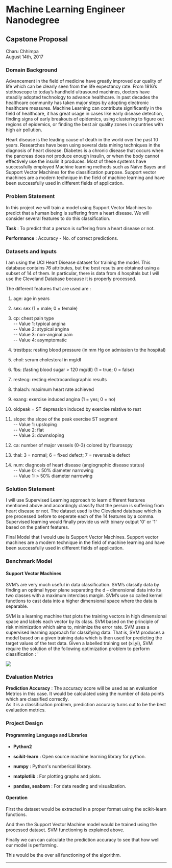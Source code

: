 # Machine Learning Engineer Nanodegree
## Capstone Proposal
Charu Chhimpa  
August 14th, 2017

### Domain Background
Advancement in the field of medicine have greatly improved our quality of life which can be clearly seen from the life expectancy rate. From 1816’s stethoscope to today’s handheld ultrasound machines, doctors have steadily adopted technology to advance healthcare. In past decades the healthcare community has taken major steps by adopting electronic healthcare measures. Machine Learning can contribute significantly in the field of healthcare, it has great usage in cases like early disease detection, finding signs of early breakouts of epidemics, using clustering to figure out regions of epidemics, or finding the best air quality zones in countries with high air pollution.  

Heart disease is the leading cause of death in the world over the past 10 years. Researches have been using several data mining techniques in the diagnosis of heart disease. Diabetes is a chronic disease that occurs when the pancreas does not produce enough insulin, or when the body cannot effectively use the insulin it produces. Most of these systems have successfully employed Machine learning methods such as Naïve Bayes and Support Vector Machines for the classification purpose. Support vector machines are a modern technique in the field of machine learning and have been successfully used in different fields of application. 




### Problem Statement

In this project we will train a model using Support Vector Machines to predict that a human being is suffering from a  heart disease. We will consider several features to do this classification.   

**Task**  : To predict that a person is suffering from a heart disease or not.  

**Performance** : Accuracy - No. of correct predictions.  



### Datasets and Inputs

I am using the UCI Heart Disease dataset for training the model. This database contains 76 attributes, but the best results are obtained using a subset of 14 of them. In particular, there is data from 4 hospitals but I will use the Cleveland Database because it is properly processed.  

The different features that are used are  :   

1. age: age in years   

2. sex: sex (1 = male; 0 = female)   

3. cp: chest pain type   
-- Value 1: typical angina  
-- Value 2: atypical angina    
-- Value 3: non-anginal pain    
-- Value 4: asymptomatic   

4. trestbps: resting blood pressure (in mm Hg on admission to the hospital)   

5. chol: serum cholestoral in mg/dl   

6. fbs: (fasting blood sugar > 120 mg/dl) (1 = true; 0 = false)   

7. restecg: resting electrocardiographic results   

8. thalach: maximum heart rate achieved  

9. exang: exercise induced angina (1 = yes; 0 = no)   

10. oldpeak = ST depression induced by exercise relative to rest   

11. slope: the slope of the peak exercise ST segment  
-- Value 1: upsloping   
-- Value 2: flat   
-- Value 3: downsloping   

12. ca: number of major vessels (0-3) colored by flourosopy   

13. thal: 3 = normal; 6 = fixed defect; 7 = reversable defect   

14. num: diagnosis of heart disease (angiographic disease status)  
-- Value 0: < 50% diameter narrowing   
-- Value 1: > 50% diameter narrowing   

### Solution Statement

I will use Supervised Learning approach to learn different features mentioned above and accordingly classify that the person is suffering from  heart disease or not. The dataset used is the Cleveland database which is pre processed before to seperate each of the 14 features by a comma. Supervised learning would finally provide us with binary output '0' or '1' based on the patient features.

Final Model that I would use is Support Vector Machines. Support vector machines are a modern technique in the field of machine learning and have been successfully used in different fields of application.


### Benchmark Model

#### Support Vector Machines   
SVM’s are very much useful in data classification. SVM’s classify data by finding an optimal hyper plane separating the d – dimensional data into its two classes with a maximum interclass margin. SVM’s use so called kernel functions to cast data into a higher dimensional space where the data is separable.   

SVM is a learning machine that plots the training vectors in high dimensional space and labels each vector by its class.
SVM based on the principle of risk minimization which aims to, minimize the error rate. SVM uses a supervised learning approach for classifying data. That is, SVM produces a model based on a given training data which is then used for predicting the target values of the test data. Given a labelled training set (xi,yi), SVM require the solution of the following optimization problem to perform classification :   '

![](http://imgur.com/w2PBQYJ.jpg)



### Evaluation Metrics
**Prediction Accuracy**  : The accuracy score will be used as an evaluation Metrics in this case. It would be calculated using the number of data points which are classified correctly.  
As it is a classification problem, prediction accuracy turns out to be the best evaluation metrics.  

### Project Design

#### Programming Language and Libraries

- **Python2**  

- **scikit-learn** : Open source machine learning library for python.  

- **numpy** : Python's numberical library.  

- **matplotlib** : For plotting graphs and plots.

- **pandas, seaborn** :  For data reading and visualization.  

#### Operation 
First the dataset would be extracted in a proper format using the scikit-learn functions.    

And then the Support Vector Machine model would be trained using the processed dataset.  SVM functioning is explained above.

Finally we can can calculate the prediction accuracy to see that how well our model is performing.  

This would be the over all functioning of the algorithm.




-----------

